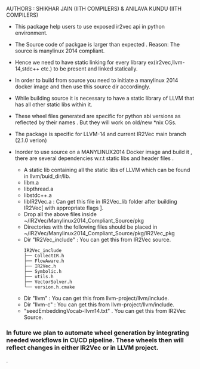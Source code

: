 AUTHORS : SHIKHAR JAIN (IITH COMPILERS) & ANILAVA KUNDU (IITH COMPILERS)

- This package help users to use exposed ir2vec api in python environment.
- The Source code of packgae is larger than expected . Reason: The source is manylinux 2014 compliant.
- Hence we need to have static linking for every library ex(ir2vec,llvm-14,stdc++ etc.) to be present and linked statically.
- In order to build from source you need to initiate a manylinux 2014 docker image and then use this source dir accordingly.
- While building source it is necessary to have a static library of LLVM that has all other static libs within it.
- These wheel files generated are specific for python abi versions as reflected by their names . But they will work on old/new *nix OSs.
- The package is specific for LLVM-14 and current IR2Vec main branch (2.1.0 verion)

- Inorder to use source on a MANYLINUX2014 Docker image and build it , there are several dependencies w.r.t static libs and header files .
	- A static lib containing all the static libs of LLVM which can be found in llvm/buid_dir/lib.
	- libm.a
	- libpthread.a
	- libstdc++.a
	- libIR2Vec.a : Can get this file in IR2Vec_lib folder after building IR2Vec[ with appropriate flags ].
	- Drop all the above files inside ~/IR2Vec/Manylinux2014_Compliant_Source/pkg
	- Directories with the following files should be placed in ~/IR2Vec/Manylinux2014_Compliant_Source/pkg/IR2Vec_pkg
	-  Dir "IR2Vec_include" : You can get this from IR2Vec source.
		```
		IR2Vec_include
		├── CollectIR.h
		├── FlowAware.h
		├── IR2Vec.h
		├── Symbolic.h
		├── utils.h
		├── VectorSolver.h
		└── version.h.cmake
		```
	- Dir "llvm" : You can get this from llvm-project/llvm/include.
	- Dir "llvm-c" : You can get this from llvm-project/llvm/include.
	- "seedEmbeddingVocab-llvm14.txt" . You can get this from IR2Vec Source.

### In future we plan to automate wheel generation by integrating needed workflows in CI/CD pipeline. These wheels then will reflect changes in either IR2Vec or in LLVM project.



.

